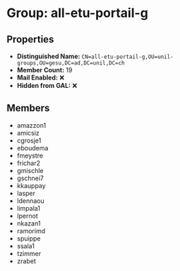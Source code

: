 # Group: all-etu-portail-g

## Properties

- **Distinguished Name:** `CN=all-etu-portail-g,OU=unil-groups,OU=gesu,DC=ad,DC=unil,DC=ch`
- **Member Count:** 19
- **Mail Enabled:** ❌
- **Hidden from GAL:** ❌

## Members

- amazzon1
- amicsiz
- cgrosje1
- eboudema
- fmeystre
- frichar2
- gmischle
- gschnei7
- kkauppay
- lasper
- ldennaou
- limpala1
- lpernot
- nkazan1
- ramorimd
- spuippe
- ssala1
- tzimmer
- zrabet

